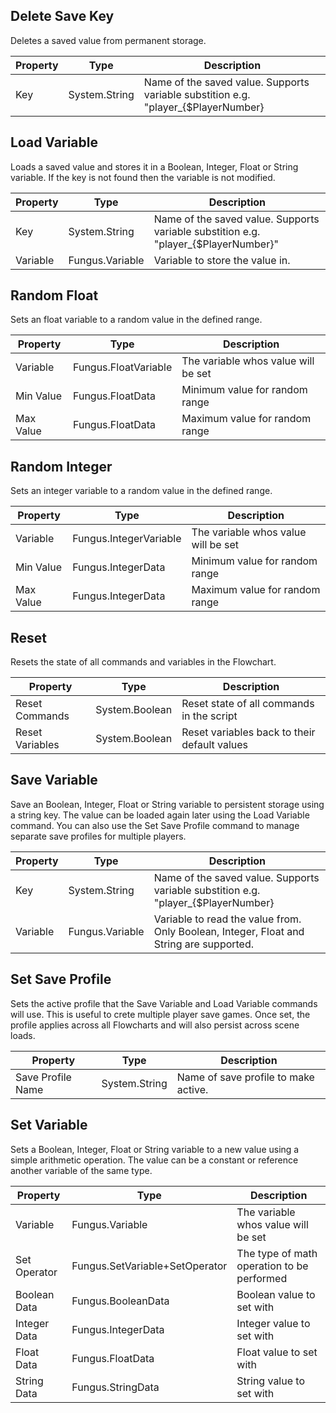 ## Delete Save Key
Deletes a saved value from permanent storage.

Property | Type | Description
 --- | --- | ---
Key | System.String | Name of the saved value. Supports variable substition e.g. "player_{$PlayerNumber}

## Load Variable
Loads a saved value and stores it in a Boolean, Integer, Float or String variable. If the key is not found then the variable is not modified.

Property | Type | Description
 --- | --- | ---
Key | System.String | Name of the saved value. Supports variable substition e.g. "player_{$PlayerNumber}"
Variable | Fungus.Variable | Variable to store the value in.

## Random Float
Sets an float variable to a random value in the defined range.

Property | Type | Description
 --- | --- | ---
Variable | Fungus.FloatVariable | The variable whos value will be set
Min Value | Fungus.FloatData | Minimum value for random range
Max Value | Fungus.FloatData | Maximum value for random range

## Random Integer
Sets an integer variable to a random value in the defined range.

Property | Type | Description
 --- | --- | ---
Variable | Fungus.IntegerVariable | The variable whos value will be set
Min Value | Fungus.IntegerData | Minimum value for random range
Max Value | Fungus.IntegerData | Maximum value for random range

## Reset
Resets the state of all commands and variables in the Flowchart.

Property | Type | Description
 --- | --- | ---
Reset Commands | System.Boolean | Reset state of all commands in the script
Reset Variables | System.Boolean | Reset variables back to their default values

## Save Variable
Save an Boolean, Integer, Float or String variable to persistent storage using a string key. The value can be loaded again later using the Load Variable command. You can also use the Set Save Profile command to manage separate save profiles for multiple players.

Property | Type | Description
 --- | --- | ---
Key | System.String | Name of the saved value. Supports variable substition e.g. "player_{$PlayerNumber}
Variable | Fungus.Variable | Variable to read the value from. Only Boolean, Integer, Float and String are supported.

## Set Save Profile
Sets the active profile that the Save Variable and Load Variable commands will use. This is useful to crete multiple player save games. Once set, the profile applies across all Flowcharts and will also persist across scene loads.

Property | Type | Description
 --- | --- | ---
Save Profile Name | System.String | Name of save profile to make active.

## Set Variable
Sets a Boolean, Integer, Float or String variable to a new value using a simple arithmetic operation. The value can be a constant or reference another variable of the same type.

Property | Type | Description
 --- | --- | ---
Variable | Fungus.Variable | The variable whos value will be set
Set Operator | Fungus.SetVariable+SetOperator | The type of math operation to be performed
Boolean Data | Fungus.BooleanData | Boolean value to set with
Integer Data | Fungus.IntegerData | Integer value to set with
Float Data | Fungus.FloatData | Float value to set with
String Data | Fungus.StringData | String value to set with

